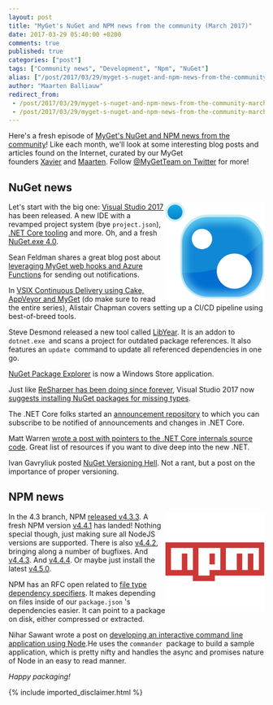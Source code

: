 ```yaml
---
layout: post
title: "MyGet's NuGet and NPM news from the community (March 2017)"
date: 2017-03-29 05:40:00 +0200
comments: true
published: true
categories: ["post"]
tags: ["Community news", "Development", "Npm", "NuGet"]
alias: ["/post/2017/03/29/myget-s-nuget-and-npm-news-from-the-community-march-2017.aspx"]
author: "Maarten Balliauw"
redirect_from:
 - /post/2017/03/29/myget-s-nuget-and-npm-news-from-the-community-march-2017.aspx.html
 - /post/2017/03/29/myget-s-nuget-and-npm-news-from-the-community-march-2017.aspx.html
---
```


<p>Here's a fresh episode of&nbsp;<a href="/category/Community-news.aspx" target="_blank">MyGet's NuGet and NPM news from the community</a>! Like each month, we'll look at some interesting blog posts and articles found on the Internet, curated by our MyGet founders&nbsp;<a href="http://www.twitter.com/xavierdecoster">Xavier</a>&nbsp;and&nbsp;<a href="http://www.twitter.com/maartenballiauw">Maarten</a>. Follow&nbsp;<a href="http://www.twitter.com/MyGetTeam">@MyGetTeam on Twitter</a>&nbsp;for more!</p>
<h2>NuGet news</h2>
<p><a href="http://www.myget.org/nuget"><img src="/images/image_150.png" style="float: right;" alt="" width="195" height="194"></a>Let's start with the big one: <a href="https://blogs.msdn.microsoft.com/visualstudio/2017/03/07/announcing-visual-studio-2017-general-availability-and-more/">Visual Studio 2017</a> has been released. A new IDE with a revamped project system (bye <code>project.json</code>), <a href="https://blogs.msdn.microsoft.com/webdev/2017/03/07/announcing-visual-studio-2017/">.NET Core tooling</a> and more. Oh, and a fresh <a href="http://blog.nuget.org/20170308/Announcing-NuGet-4.0-RTM.html">NuGet.exe 4.0</a>.</p>
<p>Sean Feldman shares a great blog post about <a href="https://weblogs.asp.net/sfeldman/notifications-with-myget-and-azure-functions">leveraging MyGet web hooks and Azure Functions</a> for sending out notifications.</p>
<p>In <a href="https://blog.agchapman.com/vsix-continuous-delivery-using-cake-appveyor-and-myget">VSIX Continuous Delivery using Cake, AppVeyor and MyGet</a> (do make sure to read the entire series), Alistair Chapman covers setting up a CI/CD pipeline using best-of-breed tools.</p>
<p>Steve Desmond released a new tool called <a href="https://stevedesmond.ca/blog/happy-libyear">LibYear</a>. It is an addon to <code>dotnet.exe</code>&nbsp; and scans a project for outdated package references. It also features an <code>update</code>&nbsp; command to update all referenced dependencies in one go.</p>
<p><a href="https://www.microsoft.com/en-us/store/p/nuget-package-explorer/9wzdncrdmdm3">NuGet Package Explorer</a> is now a Windows Store application.</p>
<p>Just like <a href="https://www.jetbrains.com/help/resharper/Finding_Exploring_and_Installing_NuGet_Packages.html">ReSharper has been doing since forever</a>, Visual Studio 2017 now <a href="https://www.hanselman.com/blog/VisualStudio2017CanAutomaticallyRecommendNuGetPackagesForUnknownTypes.aspx">suggests installing NuGet packages for missing types</a>.</p>
<p>The .NET Core folks started an <a href="https://github.com/dotnet/announcements">announcement repository</a> to which you can subscribe to be notified of announcements and changes in .NET Core.</p>
<p>Matt Warren <a href="http://mattwarren.org/2017/03/23/Hitchhikers-Guide-to-the-CoreCLR-Source-Code/">wrote a post with pointers to the .NET Core internals source code</a>. Great list of resources if you want to dive deep into the new .NET.</p>
<p>Ivan Gavryliuk posted <a href="http://isolineltd.com/blog/2017/03/23/NuGet-Versioning-Hell">NuGet Versioning Hell</a>. Not a rant, but a post on the importance of proper versioning.</p>
<h2>NPM news</h2>
<p><a href="http://www.myget.org/npm"><img src="/images/image_151.png" style="float: right;" alt="" width="195" height="195"></a>In the 4.3 branch, NPM <a href="http://blog.npmjs.org/post/158456993600/npm-v443-released">released v4.3.3</a>. A fresh NPM version <a href="https://github.com/npm/npm/releases/tag/v4.4.1">v4.4.1</a> has landed! Nothing special though, just making sure all NodeJS versions are supported. There is also <a href="https://github.com/npm/npm/releases/tag/v4.4.2">v4.4.2</a>, bringing along a number of bugfixes. And <a href="http://blog.npmjs.org/post/158456993600/npm-v443-released">v4.4.3</a>. And <a href="http://blog.npmjs.org/post/158491920315/v444-2017-03-10-okay-we-have-another">v4.4.4</a>. Or maybe just install the latest <a href="http://blog.npmjs.org/post/158793343690/npm-v450-2017-03-24">v4.5.0</a>.</p>
<p>NPM has an RFC open related to <a href="https://github.com/npm/npm/pull/15900">file type dependency specifiers</a>. It makes depending on files inside of our <code>package.json</code>&nbsp;'s dependencies easier. It can point to a package on disk, either compressed or extracted.</p>
<p>Nihar Sawant wrote a post on <a href="https://www.smashingmagazine.com/2017/03/interactive-command-line-application-node-js/">developing an interactive command line application using Node</a>.He uses the <code>commander</code>&nbsp; package to build a sample application, which is pretty nifty and handles the async and promises nature of Node in an easy to read manner.</p>
<p><em>Happy packaging!</em></p>

{% include imported_disclaimer.html %}


